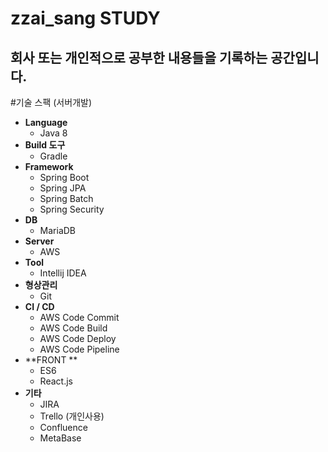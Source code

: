 # zzai_sang STUDY

## 회사 또는 개인적으로 공부한 내용들을 기록하는 공간입니다.

#기술 스팩 (서버개발)
- **Language**
  - Java 8
- **Build 도구**
  - Gradle
- **Framework**
  - Spring Boot 
  - Spring JPA 
  - Spring Batch
  - Spring Security 
- **DB**
  - MariaDB
- **Server**
  - AWS 
- **Tool**
  - Intellij IDEA
- **형상관리** 
  - Git 
- **CI / CD**
  - AWS Code Commit
  - AWS Code Build
  - AWS Code Deploy
  - AWS Code Pipeline
- **FRONT **
  - ES6
  - React.js
- **기타**
  - JIRA 
  - Trello (개인사용)
  - Confluence
  - MetaBase
